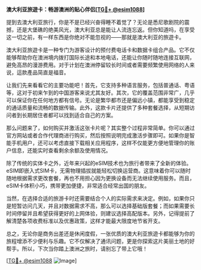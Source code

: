 **澳大利亚旅遊卡：畅游澳洲的贴心伴侣[[TG💪+ @esim1088](https://t.me/s/esim1088)]**

提到去澳大利亚旅行，你是不是已经兴奋得睡不着觉了？无论是悉尼歌剧院的震撼，还是大堡礁的绝美风光，澳大利亚总是能让人流连忘返。但你知道吗，在享受这一切之前，有一样东西是你绝对不能忽视的——那就是澳大利亚的旅遊卡。

澳大利亚旅遊卡是一种专门为游客设计的预付费电话卡和数据卡组合产品。它不仅能够帮助你在澳洲境内拨打国际长途和本地电话，还能让你随时随地连接互联网，避免高昂的漫游费用。对于计划在澳洲停留较长时间或者需要频繁使用网络的人来说，這款產品简直是福音。

让我们先来看看它的主要功能吧！首先，它支持多种语言服务，包括普通话、粤语等，这对于初来乍到的中国游客来说尤其友好。其次，它的覆盖范围非常广，几乎可以保证你在任何地方都有信号。无论是繁华都市还是偏远小镇，都能享受到稳定的通话质量和流畅的数据传输。此外，这款卡片还提供了多种套餐选择，从短期访问者到长期居住者都可以找到适合自己的方案。

那么问题来了，如何购买并激活这张卡片呢？其实整个过程非常简单。你可以通过官方网站或者合作代理商进行购买，然后按照说明完成激活步骤即可。如果你是智能手机用户，还可以考虑直接下载相关应用程序，这样不仅能更方便地管理你的账户信息，还能实时查看剩余余额及使用情况。

除了传统的实体卡之外，近年来兴起的eSIM技术也为旅行者带来了全新的体验。eSIM即嵌入式SIM卡，无需物理插拔就能轻松切换运营商。这意味着你可以随时随地根据需求更改套餐，再也不用担心因为更换设备而无法继续使用服务。而且，eSIM卡体积小巧，携带更加便捷，非常适合经常出国的朋友。

当然，在选择合适的旅游卡时还需要结合个人的实际需求来决定。例如，如果你只是短暂访问几天，并且对数据需求不高，那么可以选择基础版套餐；而如果需要长时间停留并且希望获得更好的上网体验，则建议选择高配版本。另外，记得提前了解清楚各项收费标准以及优惠政策，这样才能最大限度地节省开支。

总之，无论你是商务出差还是休闲度假，一张优质的澳大利亚旅遊卡都能够为你的旅程增添不少便利与乐趣。它不仅解决了通讯问题，更是你探索这片美丽土地的好帮手。所以，下次当你踏上澳洲之旅时，请别忘了带上它哦！

[[TG💪+ @esim1088](https://t.me/s/esim1088) ![Image](https://i.postimg.cc/4NQfJmqS/Snipaste-2025-05-13-00-14-12.png)]